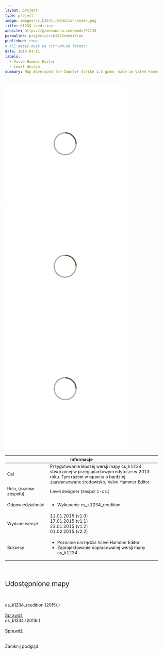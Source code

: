 ```yaml
---
layout: project
type: project
image: images/cs_k1234_reedition-cover.png
title: k1234_reedition
website: https://gamebanana.com/mods/92118
permalink: projects/csk1234reedition
published: true
# All dates must be YYYY-MM-DD format!
date: 2015-01-11
labels:
  - Valve Hammer Editor
  - Level design
summary: Map developed for Counter Strike 1.6 game, made in Valve Hammer Editor tool.
---
```


<div class="ui centered grid">
  <div class="fourteen wide column clickable" onclick="showModalWithImage(this)">
    <img class="ui image img-center" src="../images/oval.svg" data-echo="../images/cs_k1234_reedition-page-1.png">
  </div>
  <div class="fourteen wide column clickable" onclick="showModalWithImage(this)">
    <img class="ui image img-center" src="../images/oval.svg" data-echo="../images/cs_k1234_reedition-page-2.png">
  </div>
  <div class="fourteen wide column">
    <img class="ui image" src="../images/oval.svg" data-echo="../images/cs_k1234_reedition-page-3.jpg">
  </div>
</div>

<table class="ui celled striped tablet stackable table">
  <thead>
    <tr><th colspan="3">
      Informacje
    </th>
  </tr></thead>
  <tbody>
    <tr>
      <td>
        <i class="info circle icon"></i> Cel
      </td>
      <td>Przygotowanie lepszej wersji mapy cs_k1234 stworzonej w przeglądarkowym edytorze w 2013 roku. Tym razem w oparciu o bardziej zaawansowane środowisko, Valve Hammer Editor.</td>
    </tr>
    <tr>
      <td class="collapsing">
        <i class="users icon"></i> Rola, (rozmiar zespołu)
      </td>
      <td>Level designer (zespół 1-os.)</td>
    </tr>
    <tr>
      <td>
        <i class="setting icon"></i> Odpowiedzialność
      </td>
      <td>
      <ul>
        <li>Wykonanie cs_k1234_reedition</li>
      </ul>
      </td>
    </tr>
    <tr>
      <td>
        <i class="clock icon"></i> Wydane wersje
      </td>
      <td>
      11.01.2015 (v1.0)<br/>
      17.01.2015 (v1.1)<br/>  
      23.01.2015 (v1.2)<br/>     
      01.02.2015 (v2.2)<br/>
      </td>
    </tr>
    <tr>
      <td>
        <i class="star icon"></i> Sukcesy
      </td>
      <td>
        <ul>
          <li>Poznanie narzędzia Valve Hammer Editor</li>
          <li>Zaprojektowanie dopracowanej wersji mapy cs_k1234</li>
        </ul>
      </td>
    </tr>
  </tbody>
</table>

<div class="ui placeholder segment">
  <div class="ui one column stackable center aligned grid">
    <p style="font-size: 160%; padding: 5% 0% 5% 0%;">Udostępnione mapy</p>
  </div>
  <div class="ui two column stackable center aligned grid">
    <div class="middle aligned row">
      <div class="column">
        <div class="ui icon header font-balooChettan2">
          <i class="sort down icon"></i>
            cs_k1234_reedition (2015r.)
        </div>
        <br>
        <a href="https://gamebanana.com/maps/184254" target="_blank">
        <div class="ui animated violet button" onclick="this.blur();" tabindex="0">
          <div class="visible content font-balooChettan2">Sprawdź</div>
          <div class="hidden content">
            <i class="right arrow icon"></i>
          </div>
        </div>
        </a>
      </div>
      <div class="column">
        <div class="ui icon header font-balooChettan2">
          <i class="sort down icon"></i>
            cs_k1234 (2013r.)
        </div>
        <br>
        <a href="https://gamebanana.com/maps/176920" target="_blank">
        <div class="ui animated violet button" onclick="this.blur();" tabindex="0">
          <div class="visible content font-balooChettan2">Sprawdź</div>
          <div class="hidden content">
            <i class="right arrow icon"></i>
          </div>
        </div>
        </a>
      </div>
    </div>
  </div>
</div>

<!-- Image Modal -->
<div class="tiny modal">
  <div class="image content">
    <div class="ui huge image">
      <img id="imgPlaceholder" src="">
    </div>
  </div>
  <br/>
  <div class="actions">
    <div class="ui teal left labeled icon button">
      Zamknij podgląd
      <i class="file image icon"></i>
    </div>
  </div>
</div>
